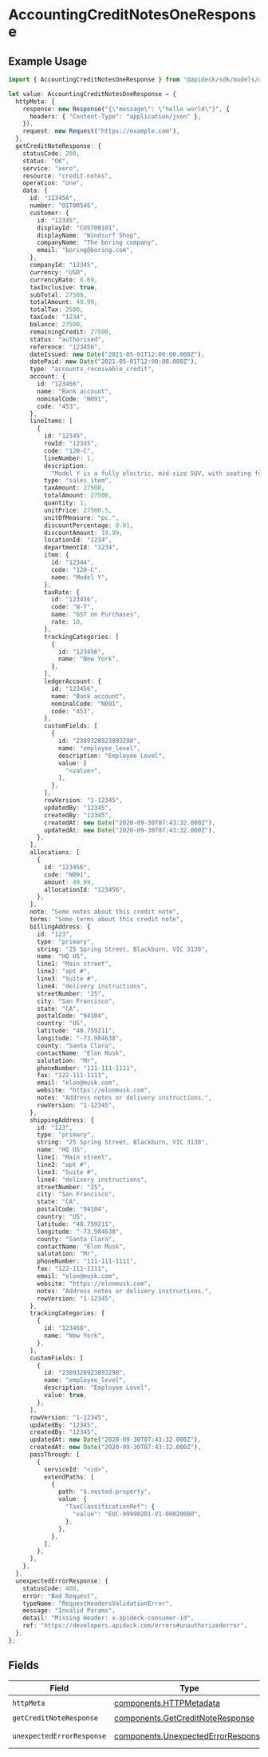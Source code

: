 # AccountingCreditNotesOneResponse

## Example Usage

```typescript
import { AccountingCreditNotesOneResponse } from "@apideck/sdk/models/operations";

let value: AccountingCreditNotesOneResponse = {
  httpMeta: {
    response: new Response("{\"message\": \"hello world\"}", {
      headers: { "Content-Type": "application/json" },
    }),
    request: new Request("https://example.com"),
  },
  getCreditNoteResponse: {
    statusCode: 200,
    status: "OK",
    service: "xero",
    resource: "credit-notes",
    operation: "one",
    data: {
      id: "123456",
      number: "OIT00546",
      customer: {
        id: "12345",
        displayId: "CUST00101",
        displayName: "Windsurf Shop",
        companyName: "The boring company",
        email: "boring@boring.com",
      },
      companyId: "12345",
      currency: "USD",
      currencyRate: 0.69,
      taxInclusive: true,
      subTotal: 27500,
      totalAmount: 49.99,
      totalTax: 2500,
      taxCode: "1234",
      balance: 27500,
      remainingCredit: 27500,
      status: "authorised",
      reference: "123456",
      dateIssued: new Date("2021-05-01T12:00:00.000Z"),
      datePaid: new Date("2021-05-01T12:00:00.000Z"),
      type: "accounts_receivable_credit",
      account: {
        id: "123456",
        name: "Bank account",
        nominalCode: "N091",
        code: "453",
      },
      lineItems: [
        {
          id: "12345",
          rowId: "12345",
          code: "120-C",
          lineNumber: 1,
          description:
            "Model Y is a fully electric, mid-size SUV, with seating for up to seven, dual motor AWD and unparalleled protection.",
          type: "sales_item",
          taxAmount: 27500,
          totalAmount: 27500,
          quantity: 1,
          unitPrice: 27500.5,
          unitOfMeasure: "pc.",
          discountPercentage: 0.01,
          discountAmount: 19.99,
          locationId: "1234",
          departmentId: "1234",
          item: {
            id: "12344",
            code: "120-C",
            name: "Model Y",
          },
          taxRate: {
            id: "123456",
            code: "N-T",
            name: "GST on Purchases",
            rate: 10,
          },
          trackingCategories: [
            {
              id: "123456",
              name: "New York",
            },
          ],
          ledgerAccount: {
            id: "123456",
            name: "Bank account",
            nominalCode: "N091",
            code: "453",
          },
          customFields: [
            {
              id: "2389328923893298",
              name: "employee_level",
              description: "Employee Level",
              value: [
                "<value>",
              ],
            },
          ],
          rowVersion: "1-12345",
          updatedBy: "12345",
          createdBy: "12345",
          createdAt: new Date("2020-09-30T07:43:32.000Z"),
          updatedAt: new Date("2020-09-30T07:43:32.000Z"),
        },
      ],
      allocations: [
        {
          id: "123456",
          code: "N091",
          amount: 49.99,
          allocationId: "123456",
        },
      ],
      note: "Some notes about this credit note",
      terms: "Some terms about this credit note",
      billingAddress: {
        id: "123",
        type: "primary",
        string: "25 Spring Street, Blackburn, VIC 3130",
        name: "HQ US",
        line1: "Main street",
        line2: "apt #",
        line3: "Suite #",
        line4: "delivery instructions",
        streetNumber: "25",
        city: "San Francisco",
        state: "CA",
        postalCode: "94104",
        country: "US",
        latitude: "40.759211",
        longitude: "-73.984638",
        county: "Santa Clara",
        contactName: "Elon Musk",
        salutation: "Mr",
        phoneNumber: "111-111-1111",
        fax: "122-111-1111",
        email: "elon@musk.com",
        website: "https://elonmusk.com",
        notes: "Address notes or delivery instructions.",
        rowVersion: "1-12345",
      },
      shippingAddress: {
        id: "123",
        type: "primary",
        string: "25 Spring Street, Blackburn, VIC 3130",
        name: "HQ US",
        line1: "Main street",
        line2: "apt #",
        line3: "Suite #",
        line4: "delivery instructions",
        streetNumber: "25",
        city: "San Francisco",
        state: "CA",
        postalCode: "94104",
        country: "US",
        latitude: "40.759211",
        longitude: "-73.984638",
        county: "Santa Clara",
        contactName: "Elon Musk",
        salutation: "Mr",
        phoneNumber: "111-111-1111",
        fax: "122-111-1111",
        email: "elon@musk.com",
        website: "https://elonmusk.com",
        notes: "Address notes or delivery instructions.",
        rowVersion: "1-12345",
      },
      trackingCategories: [
        {
          id: "123456",
          name: "New York",
        },
      ],
      customFields: [
        {
          id: "2389328923893298",
          name: "employee_level",
          description: "Employee Level",
          value: true,
        },
      ],
      rowVersion: "1-12345",
      updatedBy: "12345",
      createdBy: "12345",
      updatedAt: new Date("2020-09-30T07:43:32.000Z"),
      createdAt: new Date("2020-09-30T07:43:32.000Z"),
      passThrough: [
        {
          serviceId: "<id>",
          extendPaths: [
            {
              path: "$.nested.property",
              value: {
                "TaxClassificationRef": {
                  "value": "EUC-99990201-V1-00020000",
                },
              },
            },
          ],
        },
      ],
    },
  },
  unexpectedErrorResponse: {
    statusCode: 400,
    error: "Bad Request",
    typeName: "RequestHeadersValidationError",
    message: "Invalid Params",
    detail: "Missing Header: x-apideck-consumer-id",
    ref: "https://developers.apideck.com/errors#unauthorizederror",
  },
};
```

## Fields

| Field                                                                                    | Type                                                                                     | Required                                                                                 | Description                                                                              |
| ---------------------------------------------------------------------------------------- | ---------------------------------------------------------------------------------------- | ---------------------------------------------------------------------------------------- | ---------------------------------------------------------------------------------------- |
| `httpMeta`                                                                               | [components.HTTPMetadata](../../models/components/httpmetadata.md)                       | :heavy_check_mark:                                                                       | N/A                                                                                      |
| `getCreditNoteResponse`                                                                  | [components.GetCreditNoteResponse](../../models/components/getcreditnoteresponse.md)     | :heavy_minus_sign:                                                                       | Credit Note                                                                              |
| `unexpectedErrorResponse`                                                                | [components.UnexpectedErrorResponse](../../models/components/unexpectederrorresponse.md) | :heavy_minus_sign:                                                                       | Unexpected error                                                                         |